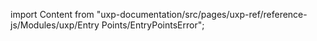 
import Content from "uxp-documentation/src/pages/uxp-ref/reference-js/Modules/uxp/Entry Points/EntryPointsError";

<Content query="product=xd"/>
